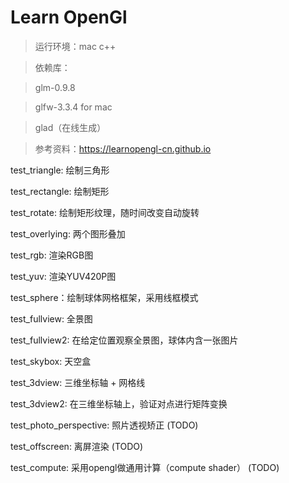 # Learn OpenGl

> 运行环境：mac c++

> 依赖库： 

> glm-0.9.8

> glfw-3.3.4 for mac

> glad（在线生成）

> 参考资料：https://learnopengl-cn.github.io

test_triangle: 绘制三角形

test_rectangle: 绘制矩形

test_rotate: 绘制矩形纹理，随时间改变自动旋转

test_overlying: 两个图形叠加

test_rgb: 渲染RGB图

test_yuv: 渲染YUV420P图

test_sphere：绘制球体网格框架，采用线框模式

test_fullview: 全景图

test_fullview2: 在给定位置观察全景图，球体内含一张图片

test_skybox: 天空盒

test_3dview: 三维坐标轴 + 网格线

test_3dview2: 在三维坐标轴上，验证对点进行矩阵变换

test_photo_perspective: 照片透视矫正 (TODO)

test_offscreen: 离屏渲染 (TODO)

test_compute: 采用opengl做通用计算（compute shader） (TODO)

